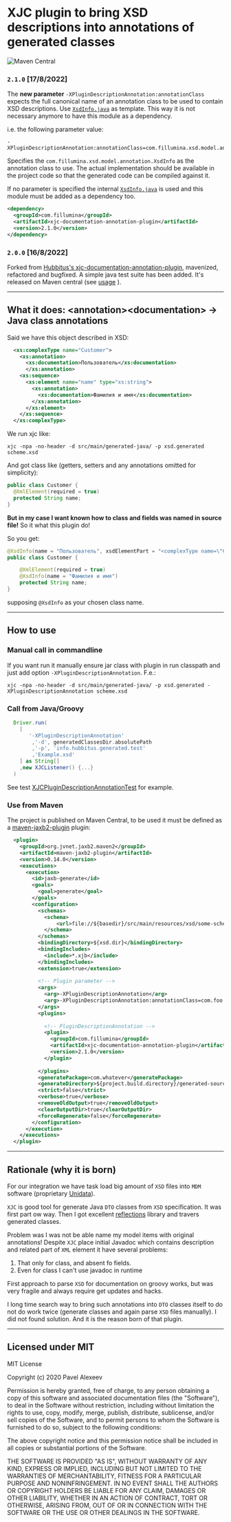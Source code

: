 # XJC plugin to bring XSD descriptions into annotations of generated classes


![Maven Central](https://img.shields.io/maven-central/v/com.fillumina/xjc-documentation-annotation-plugin.svg)

### `2.1.0` [17/8/2022] 
 
The **new parameter** `-XPluginDescriptionAnnotation:annotationClass` expects the full canonical name of an annotation class to be used to contain XSD descriptions. Use [`XsdInfo.java`](src/main/java/info/hubbitus/annotation/XsdInfo.java) as template. This way it is not necessary anymore to have this module as a dependency.

i.e. the following parameter value:

```
-XPluginDescriptionAnnotation:annotationClass=com.fillumina.xsd.model.annotation.XsdInfo
```

Specifies the `com.fillumina.xsd.model.annotation.XsdInfo` as the annotation class to use. The actual implementation should be available in the project code so that the generated code can be compiled against it.
  
If no parameter is specified the internal [`XsdInfo.java`](src/main/java/info/hubbitus/annotation/XsdInfo.java) is used and this module must be added as a dependency too.

```xml
<dependency>
  <groupId>com.fillumina</groupId>
  <artifactId>xjc-documentation-annotation-plugin</artifactId>
  <version>2.1.0</version>
</dependency>
```

### `2.0.0` [16/8/2022]

Forked from [Hubbitus's xjc-documentation-annotation-plugin](https://github.com/Hubbitus/xjc-documentation-annotation-plugin), mavenized, refactored and bugfixed. A simple java test suite has been added. It's released on Maven central (see [usage](#mavenusage) ).

-------

## What it does: \<annotation>\<documentation> -> Java class annotations

Said we have this object described in XSD:

```xml
  <xs:complexType name="Customer">
    <xs:annotation>
      <xs:documentation>Пользователь</xs:documentation>
      </xs:annotation>
    <xs:sequence>
      <xs:element name="name" type="xs:string">
        <xs:annotation>
          <xs:documentation>Фамилия и имя</xs:documentation>
        </xs:annotation>
      </xs:element>
    </xs:sequence>
  </xs:complexType>
```

We run xjc like:

    xjc -npa -no-header -d src/main/generated-java/ -p xsd.generated scheme.xsd

And got class like (getters, setters and any annotations omitted for simplicity):

```java
public class Customer {
  @XmlElement(required = true)
  protected String name;
}
```

**But in my case I want known how to class and fields was named in source file!**
So it what this plugin do!

So you get:

```java
@XsdInfo(name = "Пользователь", xsdElementPart = "<complexType name=\"Customer\">\n  <complexContent>\n    <restriction base=\"{http://www.w3.org/2001/XMLSchema}anyType\">\n      <sequence>\n        <element name=\"name\" type=\"{http://www.w3.org/2001/XMLSchema}string\"/>\n      </sequence>\n    </restriction>\n  </complexContent>\n</complexType>")
public class Customer {

    @XmlElement(required = true)
    @XsdInfo(name = "Фамилия и имя")
    protected String name;
}
```

supposing `@XsdInfo` as your chosen class name.

---

## How to use

### Manual call in commandline
If you want run it manually ensure jar class with plugin in run classpath and just add option `-XPluginDescriptionAnnotation`. F.e.:

    xjc -npa -no-header -d src/main/generated-java/ -p xsd.generated -XPluginDescriptionAnnotation scheme.xsd

### Call from Java/Groovy
```groovy
  Driver.run(
    [
       '-XPluginDescriptionAnnotation'
        ,'-d', generatedClassesDir.absolutePath
        ,'-p', 'info.hubbitus.generated.test'
        ,'Example.xsd'
    ] as String[]
    ,new XJCListener() {...}
  )
```

See test [XJCPluginDescriptionAnnotationTest](src/test/groovy/info/hubbitus/XJCPluginDescriptionAnnotationTest.groovy) for example.

### Use from Maven
<a id="mavenusage"></a>

The project is published on Maven Central, to be used it must be defined as a [maven-jaxb2-plugin](https://www.mojohaus.org/jaxb2-maven-plugin/Documentation/v2.2/index.html) plugin:

```xml
  <plugin>
    <groupId>org.jvnet.jaxb2.maven2</groupId>
    <artifactId>maven-jaxb2-plugin</artifactId>
    <version>0.14.0</version>
    <executions>
      <execution>
        <id>jaxb-generate</id>
        <goals>
          <goal>generate</goal>
        </goals>
        <configuration>
          <schemas>
            <schema>
                <url>file://${basedir}/src/main/resources/xsd/some-schema.xsd</url>
            </schema>
          </schemas>
          <bindingDirectory>${xsd.dir}</bindingDirectory>
          <bindingIncludes>
            <include>*.xjb</include>
          </bindingIncludes>
          <extension>true</extension>
          
          <!-- Plugin parameter -->
          <args>
            <arg>-XPluginDescriptionAnnotation</arg>
            <arg>-XPluginDescriptionAnnotation:annotationClass=com.foo.bar.Baz</arg>
          </args>
          <plugins>
          
            <!-- PluginDescriptionAnnotation -->
            <plugin>
              <groupId>com.fillumina</groupId>
              <artifactId>xjc-documentation-annotation-plugin</artifactId>
              <version>2.1.0</version>
            </plugin>
            
          </plugins>
          <generatePackage>com.whatever</generatePackage>
          <generateDirectory>${project.build.directory}/generated-sources/xjc</generateDirectory>
          <strict>false</strict>
          <verbose>true</verbose>
          <removeOldOutput>true</removeOldOutput>
          <clearOutputDir>true</clearOutputDir>
          <forceRegenerate>false</forceRegenerate>
        </configuration>
      </execution>
    </executions>
  </plugin>

```

---

## Rationale (why it is born)
For our integration we have task load big amount of `XSD` files into `MDM` software (proprietary [Unidata](https://unidata-platform.com/)).

`XJC` is good tool for generate Java `DTO` classes from `XSD` specification. It was first part ow way.
Then I got excellent [reflections](https://github.com/ronmamo/reflections) library and travers generated classes.

Problem was I was not be able name my model items with original annotations! Despite `XJC` place initial Javadoc which contains description and related part of `XML` element it have several problems:

1. That only for class, and absent fo fields.
2. Even for class I can't use javadoc in runtime

First approach to parse `XSD` for documentation on groovy works, but was very fragile and always require get updates and hacks.

I long time search way to bring such annotations into `DTO` classes itself to do not do work twice (generate classes and again parse `XSD` files manually).
I did not found solution. And it is the reason born of that plugin.

---

## Licensed under MIT

MIT License

Copyright (c) 2020 Pavel Alexeev

Permission is hereby granted, free of charge, to any person obtaining a copy
of this software and associated documentation files (the "Software"), to deal
in the Software without restriction, including without limitation the rights
to use, copy, modify, merge, publish, distribute, sublicense, and/or sell
copies of the Software, and to permit persons to whom the Software is
furnished to do so, subject to the following conditions:

The above copyright notice and this permission notice shall be included in all
copies or substantial portions of the Software.

THE SOFTWARE IS PROVIDED "AS IS", WITHOUT WARRANTY OF ANY KIND, EXPRESS OR
IMPLIED, INCLUDING BUT NOT LIMITED TO THE WARRANTIES OF MERCHANTABILITY,
FITNESS FOR A PARTICULAR PURPOSE AND NONINFRINGEMENT. IN NO EVENT SHALL THE
AUTHORS OR COPYRIGHT HOLDERS BE LIABLE FOR ANY CLAIM, DAMAGES OR OTHER
LIABILITY, WHETHER IN AN ACTION OF CONTRACT, TORT OR OTHERWISE, ARISING FROM,
OUT OF OR IN CONNECTION WITH THE SOFTWARE OR THE USE OR OTHER DEALINGS IN THE
SOFTWARE.